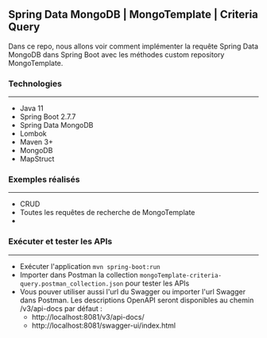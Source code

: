 ## Spring Data MongoDB | MongoTemplate | Criteria Query
Dans ce repo, nous allons voir comment implémenter la requête Spring Data MongoDB dans Spring Boot avec les méthodes custom repository MongoTemplate.

### Technologies
---
- Java 11
- Spring Boot 2.7.7
- Spring Data MongoDB
- Lombok
- Maven 3+
- MongoDB
- MapStruct

### Exemples réalisés
---
- CRUD
- Toutes les requêtes de recherche de MongoTemplate
- 

### Exécuter et tester les APIs
---
- Exécuter l'application `mvn spring-boot:run`
- Importer dans Postman la collection `mongoTemplate-criteria-query.postman_collection.json` pour tester les APIs
- Vous pouver utiliser aussi l'url du Swagger ou importer l'url Swagger dans Postman. Les descriptions OpenAPI seront disponibles au chemin /v3/api-docs par défaut :
    - http://localhost:8081/v3/api-docs/
    - http://localhost:8081/swagger-ui/index.html